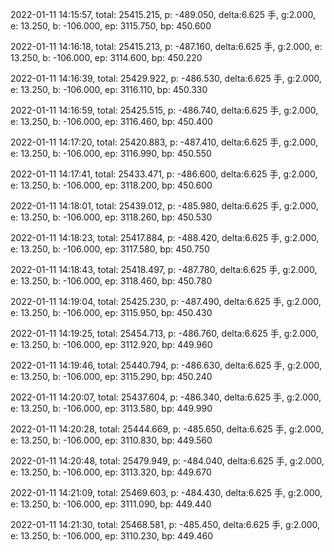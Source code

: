 2022-01-11 14:15:57, total: 25415.215, p: -489.050, delta:6.625 手, g:2.000, e: 13.250, b: -106.000, ep: 3115.750, bp: 450.600

2022-01-11 14:16:18, total: 25415.213, p: -487.160, delta:6.625 手, g:2.000, e: 13.250, b: -106.000, ep: 3114.600, bp: 450.220

2022-01-11 14:16:39, total: 25429.922, p: -486.530, delta:6.625 手, g:2.000, e: 13.250, b: -106.000, ep: 3116.110, bp: 450.330

2022-01-11 14:16:59, total: 25425.515, p: -486.740, delta:6.625 手, g:2.000, e: 13.250, b: -106.000, ep: 3116.460, bp: 450.400

2022-01-11 14:17:20, total: 25420.883, p: -487.410, delta:6.625 手, g:2.000, e: 13.250, b: -106.000, ep: 3116.990, bp: 450.550

2022-01-11 14:17:41, total: 25433.471, p: -486.600, delta:6.625 手, g:2.000, e: 13.250, b: -106.000, ep: 3118.200, bp: 450.600

2022-01-11 14:18:01, total: 25439.012, p: -485.980, delta:6.625 手, g:2.000, e: 13.250, b: -106.000, ep: 3118.260, bp: 450.530

2022-01-11 14:18:23, total: 25417.884, p: -488.420, delta:6.625 手, g:2.000, e: 13.250, b: -106.000, ep: 3117.580, bp: 450.750

2022-01-11 14:18:43, total: 25418.497, p: -487.780, delta:6.625 手, g:2.000, e: 13.250, b: -106.000, ep: 3118.460, bp: 450.780

2022-01-11 14:19:04, total: 25425.230, p: -487.490, delta:6.625 手, g:2.000, e: 13.250, b: -106.000, ep: 3115.950, bp: 450.430

2022-01-11 14:19:25, total: 25454.713, p: -486.760, delta:6.625 手, g:2.000, e: 13.250, b: -106.000, ep: 3112.920, bp: 449.960

2022-01-11 14:19:46, total: 25440.794, p: -486.630, delta:6.625 手, g:2.000, e: 13.250, b: -106.000, ep: 3115.290, bp: 450.240

2022-01-11 14:20:07, total: 25437.604, p: -486.340, delta:6.625 手, g:2.000, e: 13.250, b: -106.000, ep: 3113.580, bp: 449.990

2022-01-11 14:20:28, total: 25444.669, p: -485.650, delta:6.625 手, g:2.000, e: 13.250, b: -106.000, ep: 3110.830, bp: 449.560

2022-01-11 14:20:48, total: 25479.949, p: -484.040, delta:6.625 手, g:2.000, e: 13.250, b: -106.000, ep: 3113.320, bp: 449.670

2022-01-11 14:21:09, total: 25469.603, p: -484.430, delta:6.625 手, g:2.000, e: 13.250, b: -106.000, ep: 3111.090, bp: 449.440

2022-01-11 14:21:30, total: 25468.581, p: -485.450, delta:6.625 手, g:2.000, e: 13.250, b: -106.000, ep: 3110.230, bp: 449.460